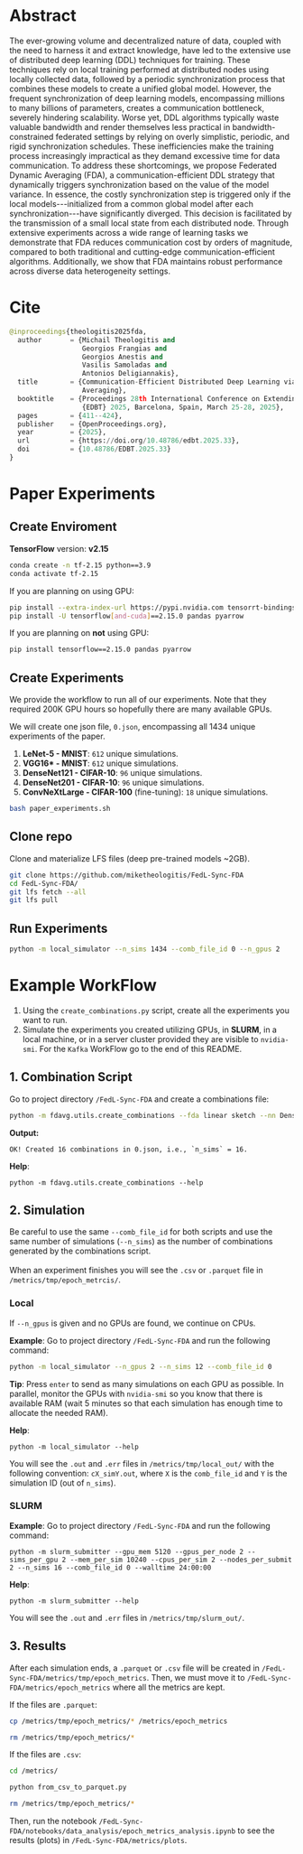 # Abstract

The ever-growing volume and decentralized nature of data, coupled with the need to harness it and extract knowledge, have led to the extensive use of distributed deep learning (DDL) techniques for training. These techniques rely on local training performed at distributed nodes using locally collected data, followed by a periodic synchronization process that combines these models to create a unified global model. However, the frequent synchronization of deep learning models, encompassing millions to many billions of parameters, creates a communication bottleneck, severely hindering scalability. Worse yet, DDL algorithms typically waste valuable bandwidth and render themselves less practical in bandwidth-constrained federated settings by relying on overly simplistic, periodic, and rigid synchronization schedules. These inefficiencies make the training process increasingly impractical as they demand excessive time for data communication. To address these shortcomings, we propose Federated Dynamic Averaging (FDA), a communication-efficient DDL strategy that dynamically triggers synchronization based on the value of the model variance. In essence, the costly synchronization step is triggered only if the local models---initialized from a common global model after each synchronization---have significantly diverged. This decision is facilitated by the transmission of a small local state from each distributed node. Through extensive experiments across a wide range of learning tasks we demonstrate that FDA reduces communication cost by orders of magnitude, compared to both traditional and cutting-edge communication-efficient algorithms. Additionally, we show that FDA maintains robust performance across diverse data heterogeneity settings.

# Cite
```python
@inproceedings{theologitis2025fda,
  author       = {Michail Theologitis and
                  Georgios Frangias and
                  Georgios Anestis and
                  Vasilis Samoladas and
                  Antonios Deligiannakis},
  title        = {Communication-Efficient Distributed Deep Learning via Federated Dynamic
                  Averaging},
  booktitle    = {Proceedings 28th International Conference on Extending Database Technology,
                  {EDBT} 2025, Barcelona, Spain, March 25-28, 2025},
  pages        = {411--424},
  publisher    = {OpenProceedings.org},
  year         = {2025},
  url          = {https://doi.org/10.48786/edbt.2025.33},
  doi          = {10.48786/EDBT.2025.33}
}
```

# Paper Experiments

## Create Enviroment
**TensorFlow** version: **v2.15**
```bash
conda create -n tf-2.15 python==3.9
conda activate tf-2.15
```

If you are planning on using GPU:
```bash
pip install --extra-index-url https://pypi.nvidia.com tensorrt-bindings==8.6.1 tensorrt-libs==8.6.1
pip install -U tensorflow[and-cuda]==2.15.0 pandas pyarrow
```

If you are planning on **not** using GPU:
```bash
pip install tensorflow==2.15.0 pandas pyarrow
```

## Create Experiments
We provide the workflow to run all of our experiments. Note that they required 200K GPU hours so hopefully there are many available GPUs.

We will create one json file, `0.json`, encompassing all 1434 unique experiments of the paper.
1. **LeNet-5 - MNIST**: `612` unique simulations.
2. **VGG16\* - MNIST**: `612` unique simulations.
3. **DenseNet121 - CIFAR-10**: `96` unique simulations.
4. **DenseNet201 - CIFAR-10**: `96` unique simulations.
5. **ConvNeXtLarge - CIFAR-100** (fine-tuning): `18` unique simulations.

```bash
bash paper_experiments.sh
```

## Clone repo
Clone and materialize LFS files (deep pre-trained models ~2GB).
```bash
git clone https://github.com/miketheologitis/FedL-Sync-FDA
cd FedL-Sync-FDA/
git lfs fetch --all
git lfs pull
```

## Run Experiments
```bash
python -m local_simulator --n_sims 1434 --comb_file_id 0 --n_gpus 2
```




# Example WorkFlow
1. Using the `create_combinations.py` script, create all the experiments you want to run.
2. Simulate the experiments you created utilizing GPUs, in **SLURM**, in a local machine, or in a server cluster provided they are visible to `nvidia-smi`. For the `Kafka` WorkFlow go to the end of this README.

## 1. Combination Script

Go to project directory `/FedL-Sync-FDA` and create a combinations file:
```bash
python -m fdavg.utils.create_combinations --fda linear sketch --nn DenseNet121 --ds_name CIFAR10 --b 32 --e 100 --th 350 400 --num_clients 5 10 15 20 --comb_file_id 0
```
**Output:**
```
OK! Created 16 combinations in 0.json, i.e., `n_sims` = 16.
```
**Help**:
```shell
python -m fdavg.utils.create_combinations --help
```

## 2. Simulation
Be careful to use the same `--comb_file_id` for both scripts and use the same number of simulations (`--n_sims`) 
as the number of combinations generated by the combinations script. 
\
\
When an experiment finishes you will see the `.csv` or `.parquet` file in `/metrics/tmp/epoch_metrcis/`.
### Local
If `--n_gpus` is given and no GPUs are found, we continue on CPUs.

**Example**: Go to project directory `/FedL-Sync-FDA` and run the following command:
```bash
python -m local_simulator --n_gpus 2 --n_sims 12 --comb_file_id 0
```
**Tip**: Press `enter` to send as many simulations on each GPU as possible. In parallel, monitor the GPUs with 
```nvidia-smi``` so you know that there is available RAM (wait 5 minutes so that each simulation has enough time to 
allocate the needed RAM).

**Help**:
```shell
python -m local_simulator --help
```
You will see the `.out` and `.err` files in `/metrics/tmp/local_out/` with the following convention: `cX_simY.out`, where 
`X` is the `comb_file_id` and `Y` is the simulation ID (out of `n_sims`).

### SLURM

**Example**: Go to project directory `/FedL-Sync-FDA` and run the following command:
```shell
python -m slurm_submitter --gpu_mem 5120 --gpus_per_node 2 --sims_per_gpu 2 --mem_per_sim 10240 --cpus_per_sim 2 --nodes_per_submit 2 --n_sims 16 --comb_file_id 0 --walltime 24:00:00
```
**Help**:
```shell
python -m slurm_submitter --help
```
You will see the `.out` and `.err` files in `/metrics/tmp/slurm_out/`.

## 3. Results

After each simulation ends, a `.parquet` or `.csv` file will be created in `/FedL-Sync-FDA/metrics/tmp/epoch_metrics`. Then,
we must move it to `/FedL-Sync-FDA/metrics/epoch_metrics` where all the metrics are kept.

If the files are `.parquet`:
```bash
cp /metrics/tmp/epoch_metrics/* /metrics/epoch_metrics
```
```bash
rm /metrics/tmp/epoch_metrics/*
```

If the files are `.csv`:
```bash
cd /metrics/
```
```bash
python from_csv_to_parquet.py
```
```bash
rm /metrics/tmp/epoch_metrics/*
```
Then, run the notebook `/FedL-Sync-FDA/notebooks/data_analysis/epoch_metrics_analysis.ipynb` to see the results (plots) in
`/FedL-Sync-FDA/metrics/plots`.
